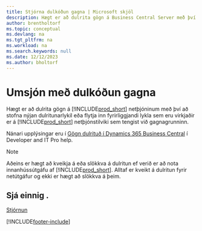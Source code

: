 ```yaml
---
title: Stjórna dulkóðun gagna | Microsoft skjöl
description: Hægt er að dulrita gögn á Business Central Server með því að stofna nýjan dulritunarlykil eða flytja inn fyrirliggjandi lykil sem virkjaður er á netþjóni.
author: brentholtorf
ms.topic: conceptual
ms.devlang: na
ms.tgt_pltfrm: na
ms.workload: na
ms.search.keywords: null
ms.date: 12/12/2023
ms.author: bholtorf
---
```

# <a name="managing-data-encryption"></a>Umsjón með dulkóðun gagna
Hægt er að dulrita gögn á [!INCLUDE[prod_short](includes/prod_short.md)] netþjóninum með því að stofna nýjan dulritunarlykil eða flytja inn fyrirliggjandi lykla sem eru virkjaðir er á [!INCLUDE[prod_short](includes/prod_short.md)] netþjónstilviki sem tengist við gagnagrunninn.

Nánari upplýsingar eru í [Gögn dulrituð í Dynamics 365 Business Central](/dynamics365/business-central/dev-itpro/developer/devenv-encrypting-data) í Developer and IT Pro help.

> [!Note]
> Aðeins er hægt að kveikja á eða slökkva á dulritun ef verið er að nota innanhússútgáfu af [!INCLUDE[prod_short](includes/prod_short.md)]. Alltaf er kveikt á dulritun fyrir netútgáfur og ekki er hægt að slökkva á þeim.

## <a name="see-also"></a>Sjá einnig .
[Stjórnun](admin-setup-and-administration.md)


[!INCLUDE[footer-include](includes/footer-banner.md)]

